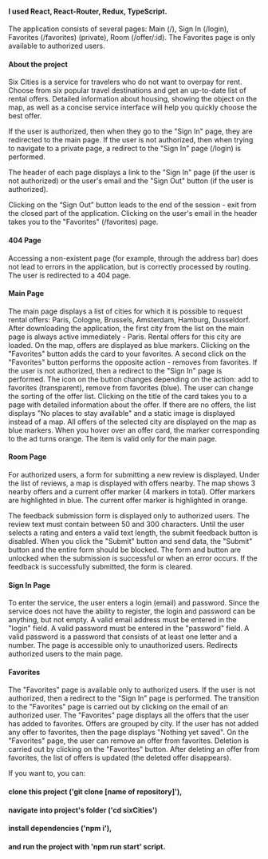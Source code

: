 #### I used React, React-Router, Redux, TypeScript.

The application consists of several pages: Main (/), Sign In (/login), Favorites (/favorites) (private), Room (/offer/:id).
The Favorites page is only available to authorized users.

#### About the project

Six Cities is a service for travelers who do not want to overpay for rent. 
Choose from six popular travel destinations and get an up-to-date list of rental offers. 
Detailed information about housing, showing the object on the map, as well as a concise service interface will help you quickly choose the best offer.

If the user is authorized, then when they go to the "Sign In" page, they are redirected to the main page.
If the user is not authorized, then when trying to navigate to a private page, a redirect to the "Sign In" page (/login) is performed.

The header of each page displays a link to the "Sign In" page (if the user is not authorized) or the user's email and the "Sign Out" button (if the user is authorized).

Clicking on the “Sign Out” button leads to the end of the session - exit from the closed part of the application.
Clicking on the user's email in the header takes you to the "Favorites" (/favorites) page.

#### 404 Page

Accessing a non-existent page (for example, through the address bar) does not lead to errors in the application, but is correctly processed by routing. 
The user is redirected to a 404 page. 

#### Main Page

The main page displays a list of cities for which it is possible to request rental offers: Paris, Cologne, Brussels, Amsterdam, Hamburg, Dusseldorf.
After downloading the application, the first city from the list on the main page is always active immediately - Paris. 
Rental offers for this city are loaded.
On the map, offers are displayed as blue markers. 
Clicking on the "Favorites" button adds the card to your favorites. 
A second click on the "Favorites" button performs the opposite action - removes from favorites. 
If the user is not authorized, then a redirect to the "Sign In" page is performed. 
The icon on the button changes depending on the action: add to favorites (transparent), remove from favorites (blue).
The user can change the sorting of the offer list.
Clicking on the title of the card takes you to a page with detailed information about the offer.
If there are no offers, the list displays "No places to stay available" and a static image is displayed instead of a map.
All offers of the selected city are displayed on the map as blue markers.
When you hover over an offer card, the marker corresponding to the ad turns orange. 
The item is valid only for the main page.

#### Room Page

For authorized users, a form for submitting a new review is displayed.
Under the list of reviews, a map is displayed with offers nearby. 
The map shows 3 nearby offers and a current offer marker (4 markers in total). Offer markers are highlighted in blue. 
The current offer marker is highlighted in orange. 

The feedback submission form is displayed only to authorized users.
The review text must contain between 50 and 300 characters.
Until the user selects a rating and enters a valid text length, the submit feedback button is disabled.
When you click the "Submit" button and send data, the "Submit" button and the entire form should be blocked. 
The form and button are unlocked when the submission is successful or when an error occurs.
If the feedback is successfully submitted, the form is cleared.

#### Sign In Page

To enter the service, the user enters a login (email) and password. Since the service does not have the ability to register, the login and password can be anything, but not empty.
A valid email address must be entered in the "login" field.
A valid password must be entered in the "password" field. A valid password is a password that consists of at least one letter and a number.
The page is accessible only to unauthorized users. Redirects authorized users to the main page.

#### Favorites

The "Favorites" page is available only to authorized users. If the user is not authorized, then a redirect to the "Sign In" page is performed.
The transition to the "Favorites" page is carried out by clicking on the email of an authorized user.
The "Favorites" page displays all the offers that the user has added to favorites. Offers are grouped by city.
If the user has not added any offer to favorites, then the page displays "Nothing yet saved".
On the "Favorites" page, the user can remove an offer from favorites. Deletion is carried out by clicking on the "Favorites" button.
After deleting an offer from favorites, the list of offers is updated (the deleted offer disappears).

If you want to, you can:

#### clone this project ('git clone [name of repository]'),

#### navigate into project's folder ('cd sixCities')

#### install dependencies ('npm i'),

#### and run the project with 'npm run start' script. 
